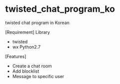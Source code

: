 # twisted_chat_program_ko
twisted chat program in Korean

[Requirement]
Library
- twisted
- wx
Python2.7

[Features]
- Create a chat room
- Add blocklist
- Message to specific user
